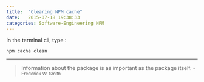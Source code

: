 ```yaml
---
title:  "Clearing NPM cache"
date:   2015-07-18 19:38:33
categories: Software-Engineering NPM
---
```


In the terminal cli, type :

    npm cache clean


---
> Information about the package is as important as the package itself. 
> <small>- Frederick W. Smith</small>
